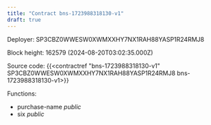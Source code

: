 ```yaml
---
title: "Contract bns-1723988318130-v1"
draft: true
---
```

Deployer: SP3CBZ0WWESW0XWMXXHY7NX1RAH88YASP1R24RMJ8


 



Block height: 162579 (2024-08-20T03:02:35.000Z)

Source code: {{<contractref "bns-1723988318130-v1" SP3CBZ0WWESW0XWMXXHY7NX1RAH88YASP1R24RMJ8 bns-1723988318130-v1>}}

Functions:

* purchase-name _public_
* six _public_
